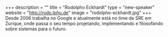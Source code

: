 +++
description = ""
title = "Rodolpho Eckhardt"
type = "new-speaker"
website = "http://rodo.lpho.de"
image = "rodolpho-eckhardt.jpg"
+++
Desde 2006 trabalha no Google e atualmente está no time de SRE em Zurique, onde passa o seu tempo projetando, implementando e filosofando sobre sistemas para o futuro.